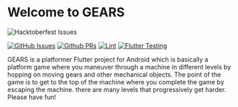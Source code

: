 # Welcome to GEARS

![Hacktoberfest Issues](https://img.shields.io/github/hacktoberfest/2022/Temperate-Designs/platformer-1)

[![GitHub Issues](https://img.shields.io/github/issues/Temperate-Designs/platformer-1)](https://github.com/Temperate-Designs/platformer-1/issues)
[![Github PRs](https://img.shields.io/github/issues-pr/Temperate-Designs/platformer-1)](https://github.com/Temperate-Designs/platformer-1/pulls)
[![Lint](https://github.com/Temperate-Designs/platformer-1/actions/workflows/lint.yml/badge.svg)](https://github.com/Temperate-Designs/platformer-1/actions/workflows/lint.yml)
[![Flutter Testing](https://github.com/Temperate-Designs/platformer-1/actions/workflows/flutter.yaml/badge.svg)](https://github.com/Temperate-Designs/platformer-1/actions/workflows/flutter.yaml)

GEARS is a platformer Flutter project for Android which is basically a platform
game where you maneuver through a machine in different levels by hopping on
moving gears and other mechanical objects. The point of the game is to get to
the top of the machine where you complete the game by escaping the machine.
there are many levels that progressively get harder. Please have fun!
